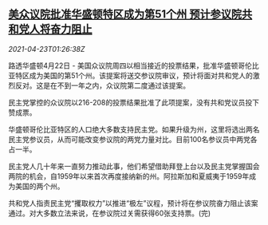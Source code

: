 <!--1619141462000-->
[美众议院批准华盛顿特区成为第51个州 预计参议院共和党人将奋力阻止](https://cn.reuters.com/article/us-house-new-state-washington-0423-idCNKBS2CA03R)
------

<div><i>2021-04-23T01:26:38Z</i></div><p>路透华盛顿4月22日 - 美国众议院周四以相当接近的投票结果，批准华盛顿哥伦比亚特区成为美国的第51个州。该提案将送交参议院审议，预计将面对共和党人的激烈反对。这是在不到一年之内，众议院第二度通过该提案。</p><p>民主党掌控的众议院以216-208的投票结果批准了此项提案，没有共和党议员投下赞成票。</p><p>华盛顿哥伦比亚特区的人口绝大多数支持民主党。如果升级为州，这里将选出两名民主党参议员，从而可能改变参议院的两党力量对比。目前100名参议员中两党各占一半。</p><p>民主党人几十年来一直努力推动此事，他们希望借助拜登上台以及民主党掌握国会两院的机会，自1959年以来首次再度接纳新的州。阿拉斯加和夏威夷于1959年成为美国的两个州。</p><p>共和党人指责民主党“攫取权力”以推进“极左”议程，预计将在参议院奋力阻止该案通过。对大多数立法来说，在参议院过关需获得60张支持票。(完)</p>
